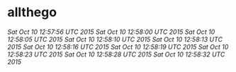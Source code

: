 # allthego
*Sat Oct 10 12:57:56 UTC 2015*
*Sat Oct 10 12:58:00 UTC 2015*
*Sat Oct 10 12:58:05 UTC 2015*
*Sat Oct 10 12:58:10 UTC 2015*
*Sat Oct 10 12:58:13 UTC 2015*
*Sat Oct 10 12:58:16 UTC 2015*
*Sat Oct 10 12:58:19 UTC 2015*
*Sat Oct 10 12:58:23 UTC 2015*
*Sat Oct 10 12:58:28 UTC 2015*
*Sat Oct 10 12:58:32 UTC 2015*
